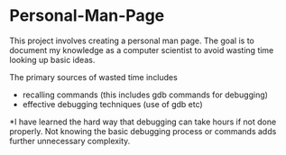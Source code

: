 # Personal-Man-Page
This project involves creating a personal man page. The goal is to document my knowledge as a computer scientist to avoid wasting time looking up basic ideas.

The primary sources of wasted time includes
- recalling commands (this includes gdb commands for debugging)
- effective debugging techniques (use of gdb etc)

*I have learned the hard way that debugging can take hours if not done properly. Not knowing the basic debugging process or commands adds further unnecessary complexity.
